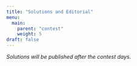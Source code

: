 ```yaml
---
title: "Solutions and Editorial"
menu:
  main:
    parent: "contest"
    weight: 5
draft: false
---
```


*Solutions will be published after the contest days.*

<!-- {{< section title="Editorial" link="/editorial.pdf" >}}
{{< pdf file="/editorial.pdf" >}}

{{< section title="Official Solutions, Testcases and Graders" >}}

### Day 1

[Gardening](/extras_gardening.zip),
[Present](/extras_present.zip),
[Speedrun](/extras_speedrun.zip)

### Day 2

[NoM](/extras_nom.zip),
[Paths](/extras_paths.zip),
[Weirdtree](/extras_weirdtree.zip)

{{< section title="Contestants' submissions" >}}

Solutions submitted by the participants during the contest.

[Download in `.zip` format](/submissions.zip)

[Download in `.tar.gz` format](/submissions.tar.gz) -->
